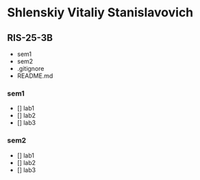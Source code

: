# Shlenskiy Vitaliy Stanislavovich
## RIS-25-3B

- sem1
- sem2
- .gitignore
- README.md

### sem1
  - [] lab1
  - [] lab2
  - [] lab3

### sem2
  - [] lab1
  - [] lab2
  - [] lab3

